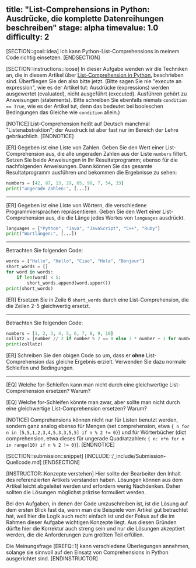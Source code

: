 title: "List-Comprehensions in Python: Ausdrücke, die komplette Datenreihungen beschreiben"
stage: alpha
timevalue: 1.0
difficulty: 2
---

[SECTION::goal::idea]
Ich kann Python-List-Comprehensions in meinem Code richtig einsetzen.
[ENDSECTION]

[SECTION::instructions::loose]
In dieser Aufgabe wenden wir die Techniken an, die in diesem Artikel über
[List-Comprehension in Python.](https://www.programiz.com/python-programming/list-comprehension) 
beschrieben sind. Überfliegen Sie den also bitte jetzt.
(Bitte sagen Sie nie "execute an expression", wie es der Artikel tut:
 Ausdrücke (expressions) werden ausgewertet (evaluated), nicht ausgeführt (executed).
 Ausführen gehört zu Anweisungen (statements).
 Bitte schreiben Sie ebenfalls niemals `condition == True`, wie es der Artikel tut,
 denn das bedeutet bei booleschen Bedingungen das Gleiche wie `condition` allein.)

[NOTICE]
List-Comprehension heißt auf Deutsch manchmal "Listenabstraktion";
der Ausdruck ist aber fast nur im Bereich der Lehre gebräuchlich.
[ENDNOTICE]

[ER] Gegeben ist eine Liste von Zahlen. 
Geben Sie den Wert einer List-Comprehension aus,
die alle ungeraden Zahlen aus der Liste `numbers` filtert.
Setzen Sie beide Anweisungen in Ihr Resultatprogramm; ebenso für die nachfolgenden Anweisungen.
Dann können Sie das gesamte Resultatprogramm ausführen und bekommen die Ergebnisse zu sehen:

```python
numbers = [42, 87, 13, 29, 65, 98, 7, 54, 33]
print("ungerade Zahlen:", [...])
```

---

[ER] Gegeben ist eine Liste von Wörtern, die verschiedene Programmiersprachen repräsentieren.
Geben Sie den Wert einer List-Comprehension aus, die die Länge jedes Wortes von `languages` ausdrückt.

```python
languages = ["Python", "Java", "JavaScript", "C++", "Ruby"]
print("Wortlängen:", [...])
```

---

Betrachten Sie folgenden Code:

```python
words = ["Hallo", "Hello", "Ciao", "Hola", "Bonjour"]
short_words = []
for word in words:
    if len(word) < 5:
        short_words.append(word.upper())
print(short_words)
```
[ER] Ersetzen Sie in Zeile 6 `short_words` durch eine List-Comprehension, die die Zeilen 2-5 gleichwertig ersetzt.

---

Betrachten Sie folgenden Code:

```python
numbers = [1, 2, 3, 4, 5, 6, 7, 8, 9, 10]
collatz = [number // 2 if number % 2 == 0 else 3 * number + 1 for number in numbers]
print(collatz)
```
[ER] Schreiben Sie den obigen Code so um,
dass er **ohne** List-Comprehension das gleiche Ergebnis erzielt.
Verwenden Sie dazu normale Schleifen und Bedingungen.

---

[EQ] Welche for-Schleifen kann man nicht durch eine gleichwertige List-Comprehension ersetzen? Warum?

[EQ] Welche for-Schleifen könnte man zwar, aber sollte man nicht 
durch eine gleichwertige List-Comprehension ersetzen? Warum?

[NOTICE]
Comprehensions können nicht nur für Listen benutzt werden,
sondern ganz analog ebenso für Mengen (set comprehension, etwa 
`{ n for n in [5,5,1,2,3,4,5,3,3,5,5] if n % 2 != 0}`)
und für Wörterbücher (dict comprehension, etwa dieses für ungerade Quadratzahlen:
`{ n: n*n for n in range(10) if n % 2 != 0}`).
[ENDNOTICE]

[SECTION::submission::snippet]
[INCLUDE::/_include/Submission-Quellcode.md]
[ENDSECTION]

[INSTRUCTOR::Konzepte verstehen]
Hier sollte der Bearbeiter den Inhalt des referenzierten Artikels verstanden haben.
Lösungen können aus dem Artikel leicht abgeleitet werden und erfordern wenig Nachdenken.
Daher sollten die Lösungen möglichst präzise formuliert werden.

Bei den Aufgaben, in denen der Code umzuschreiben ist, ist die Lösung auf dem ersten Blick fast da,
wenn man die Beispiele vom Artikel gut betrachtet hat, weil hier die Logik auch recht einfach ist
und der Fokus auf die im Rahmen dieser Aufgabe wichtigen Konzepte liegt.
Aus diesen Gründen dürfte hier die Korrektur auch streng sein und nur die Lösungen akzeptiert werden,
die die Anforderungen zum größten Teil erfüllen. 

Die Meinungsfrage [EREFQ::1] kann verschiedene Überlegungen annehmen,
solange sie sinnvoll auf den Einsatz von Comprehensions in Python ausgerichtet sind. 
[ENDINSTRUCTOR]